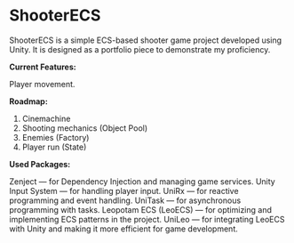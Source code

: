 # ShooterECS
ShooterECS is a simple ECS-based shooter game project developed using Unity. It is designed as a portfolio piece to demonstrate my proficiency.

**Current Features:**

Player movement.

**Roadmap:**

1) Cinemachine
2) Shooting mechanics (Object Pool)
3) Enemies (Factory)
4) Player run (State)

**Used Packages:**

Zenject — for Dependency Injection and managing game services.
Unity Input System — for handling player input.
UniRx — for reactive programming and event handling.
UniTask — for asynchronous programming with tasks.
Leopotam ECS (LeoECS) — for optimizing and implementing ECS patterns in the project.
UniLeo — for integrating LeoECS with Unity and making it more efficient for game development.